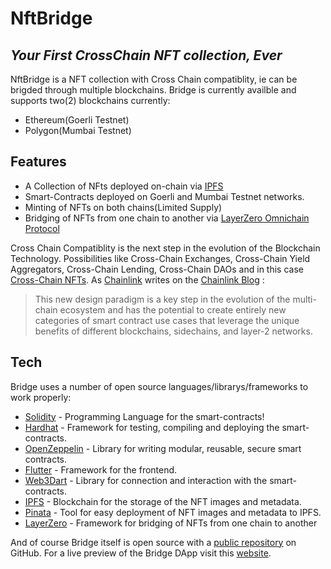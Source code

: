 # NftBridge
## _Your First CrossChain NFT collection, Ever_

NftBridge is a NFT collection with Cross Chain compatiblity, ie can be brigded through multiple blockchains. Bridge is currently availble and supports two(2) blockchains currently: 

- Ethereum(Goerli Testnet)
- Polygon(Mumbai Testnet)


## Features

- A Collection of NFts deployed on-chain via [IPFS](https://ipfs.tech)
- Smart-Contracts deployed on Goerli and Mumbai Testnet networks.
- Minting of NFTs on both chains(Limited Supply)
- Bridging of NFTs from one chain to another via [LayerZero Omnichain Protocol](https://layerzero.network)

Cross Chain Compatiblity is the next step in the evolution of the Blockchain Technology. Possibilities like Cross-Chain Exchanges, Cross-Chain Yield Aggregators, Cross-Chain Lending, Cross-Chain DAOs and in this case [Cross-Chain NFTs]( https://bridgee-a3ae8.web.app).
As [Chainlink](https://chain.link) writes on the [Chainlink Blog](https://blog.chain.link) :

> This new design paradigm is a key step in the evolution of the 
> multi-chain ecosystem and has the potential to create entirely
> new categories of smart contract use cases that leverage the
> unique benefits of different blockchains, sidechains, and 
> layer-2 networks.

## Tech

Bridge uses a number of open source languages/librarys/frameworks to work properly:

- [Solidity](https://soliditylang.org) - Programming Language for the smart-contracts!
- [Hardhat](https://hardhat.org) - Framework for testing, compiling and deploying the smart-contracts.
- [OpenZeppelin](https://openzeppelin.com) - Library for writing modular, reusable, secure smart contracts.
- [Flutter](https://flutter.dev) - Framework for the frontend.
- [Web3Dart](https://pub.dev/packages/web3dart) - Library for connection and interaction with the smart-contracts.
- [IPFS](https://ipfs.tech) - Blockchain for the storage of the NFT images and metadata.
- [Pinata](https://www.pinata.cloud) - Tool for easy deployment of NFT images and metadata to IPFS.
- [LayerZero](https://layerzero.network) - Framework for bridging of NFTs from one chain to another

And of course Bridge itself is open source with a [public repository](https://github.com/Sangza/nftbridge)
 on GitHub. For a live preview of the Bridge DApp visit this [website]( https://bridgee-a3ae8.web.app).
